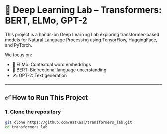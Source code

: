 # 🧠 Deep Learning Lab – Transformers: BERT, ELMo, GPT-2

This project is a hands-on Deep Learning Lab exploring transformer-based models for Natural Language Processing using TensorFlow, HuggingFace, and PyTorch.

We focus on:
- 🔡 ELMo: Contextual word embeddings
- 🤖 BERT: Bidirectional language understanding
- ✍️ GPT-2: Text generation

---

## ✅ How to Run This Project

### 1. Clone the repository
```bash
git clone https://github.com/HatKass/transformers_lab.git
cd transformers_lab
